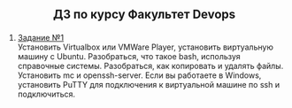  ## <p align=center> **ДЗ по курсу Факультет Devops**
 1. [Задание №1](https://github.com/Alexei-T/geek/tree/master/1)  
Установить Virtualbox или VMWare Player, установить виртуальную машину с Ubuntu.
Разобраться, что такое bash, используя справочные системы.
Разобраться, как копировать и удалять файлы.
Установить mc и openssh-server.
Если вы работаете в Windows, установить PuTTY для подключения к виртуальной машине по ssh и подключиться.


